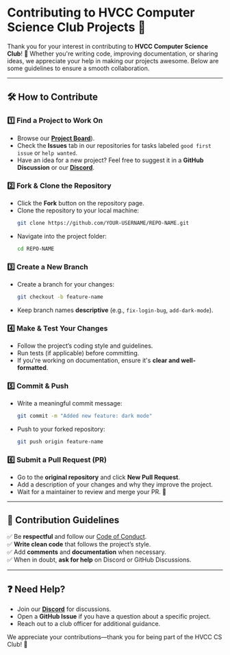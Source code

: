 # Contributing to HVCC Computer Science Club Projects 🚀

Thank you for your interest in contributing to **HVCC Computer Science Club**! 🎉 Whether you're writing code, improving documentation, or sharing ideas, we appreciate your help in making our projects awesome. Below are some guidelines to ensure a smooth collaboration.

---

## 🛠 How to Contribute

### 1️⃣ Find a Project to Work On  
- Browse our **[Project Board](https://github.com/orgs/HVCC-Computer-Science-Club/projects)**).  
- Check the **Issues** tab in our repositories for tasks labeled `good first issue` or `help wanted`.  
- Have an idea for a new project? Feel free to suggest it in a **GitHub Discussion** or our **[Discord](https://discord.gg/BtcTud6F)**.  

### 2️⃣ Fork & Clone the Repository  
- Click the **Fork** button on the repository page.  
- Clone the repository to your local machine:  
  ```bash
  git clone https://github.com/YOUR-USERNAME/REPO-NAME.git
  ```
- Navigate into the project folder:  
  ```bash
  cd REPO-NAME
  ```

### 3️⃣ Create a New Branch  
- Create a branch for your changes:  
  ```bash
  git checkout -b feature-name
  ```
- Keep branch names **descriptive** (e.g., `fix-login-bug`, `add-dark-mode`).

### 4️⃣ Make & Test Your Changes  
- Follow the project’s coding style and guidelines.  
- Run tests (if applicable) before committing.  
- If you're working on documentation, ensure it's **clear and well-formatted**.

### 5️⃣ Commit & Push  
- Write a meaningful commit message:  
  ```bash
  git commit -m "Added new feature: dark mode"
  ```
- Push to your forked repository:  
  ```bash
  git push origin feature-name
  ```

### 6️⃣ Submit a Pull Request (PR)  
- Go to the **original repository** and click **New Pull Request**.  
- Add a description of your changes and why they improve the project.  
- Wait for a maintainer to review and merge your PR. 🎉

---

## 🐜 Contribution Guidelines  

✅ Be **respectful** and follow our [Code of Conduct](./CODE_OF_CONDUCT.md).  
✅ **Write clean code** that follows the project’s style.  
✅ Add **comments** and **documentation** when necessary.  
✅ When in doubt, **ask for help** on Discord or GitHub Discussions.  

---

## ❓ Need Help?  

- Join our **[Discord](https://discord.gg/BtcTud6F)** for discussions.  
- Open a **GitHub Issue** if you have a question about a specific project.  
- Reach out to a club officer for additional guidance.  

We appreciate your contributions—thank you for being part of the HVCC CS Club! 🚀  
